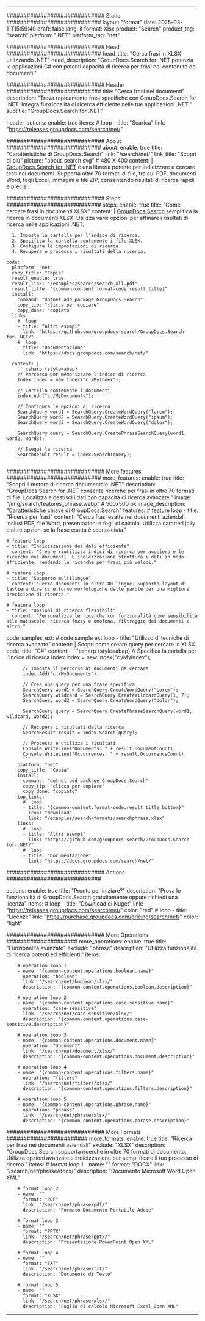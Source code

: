 
---
############################# Static ############################
layout: "format"
date:  2025-03-11T15:59:40
draft: false
lang: it
format: Xlsx
product: "Search"
product_tag: "search"
platform: ".NET"
platform_tag: "net"

############################# Head ############################
head_title: "Cerca frasi in XLSX utilizzando .NET"
head_description: "GroupDocs.Search for .NET potenzia le applicazioni C# con potenti capacità di ricerca per frasi nel contenuto dei documenti."

############################# Header ############################
title: "Cerca frasi nei documenti" 
description: "Trova rapidamente frasi specifiche con GroupDocs.Search for .NET. Integra funzionalità di ricerca efficiente nelle tue applicazioni .NET."
subtitle: "GroupDocs.Search for .NET" 

header_actions:
  enable: true
  items:
    #  loop
    - title: "Scarica"
      link: "https://releases.groupdocs.com/search/net/"
      
############################# About ############################
about:
    enable: true
    title: "Caratteristiche di GroupDocs.Search"
    link: "/search/net/"
    link_title: "Scopri di più"
    picture: "about_search.svg" # 480 X 400
    content: |
       [GroupDocs.Search for .NET](/search/net/) è una libreria potente per indicizzare e cercare testi nei documenti. Supporta oltre 70 formati di file, tra cui PDF, documenti Word, fogli Excel, immagini e file ZIP, consentendo risultati di ricerca rapidi e precisi.

############################# Steps ############################
steps:
    enable: true
    title: "Come cercare frasi in documenti XLSX"
    content: |
      [GroupDocs.Search](/search/net/) semplifica la ricerca in documenti XLSX. Utilizza varie opzioni per affinare i risultati di ricerca nelle applicazioni .NET.
      
      1. Imposta la cartella per l'indice di ricerca.
      2. Specifica la cartella contenente i file XLSX.
      3. Configura le impostazioni di ricerca.
      4. Recupera e processa i risultati della ricerca.
   
    code:
      platform: "net"
      copy_title: "Copia"
      result_enable: true
      result_link: "/examples/search/search_all.pdf"
      result_title: "{common-content.format-code.result_title}"
      install:
        command: "dotnet add package GroupDocs.Search"
        copy_tip: "clicca per copiare"
        copy_done: "copiato"
      links:
        #  loop
        - title: "Altri esempi"
          link: "https://github.com/groupdocs-search/GroupDocs.Search-for-.NET/"
        #  loop
        - title: "Documentazione"
          link: "https://docs.groupdocs.com/search/net/"
          
      content: |
        ```csharp {style=abap}
        // Percorso per memorizzare l'indice di ricerca
        Index index = new Index("c:/MyIndex");

        // Cartella contenente i documenti
        index.Add("c:/MyDocuments");

        // Configura le opzioni di ricerca
        SearchQuery word1 = SearchQuery.CreateWordQuery("lorem");
        SearchQuery word2 = SearchQuery.CreateWordQuery("ipsum");
        SearchQuery word3 = SearchQuery.CreateWordQuery("dolor");

        SearchQuery query = SearchQuery.CreatePhraseSearchQuery(word1, word2, word3);

        // Esegui la ricerca
        SearchResult result = index.Search(query);
        ```            

############################# More features ############################
more_features:
  enable: true
  title: "Scopri il motore di ricerca documentale .NET"
  description: "GroupDocs.Search for .NET consente ricerche per frasi in oltre 70 formati di file. Localizza e gestisci i dati con capacità di ricerca avanzate."
  image: "/img/search/features_phrase.webp" # 500x500 px
  image_description: "Caratteristiche chiave di GroupDocs.Search"
  features:
    # feature loop
    - title: "Ricerca per frasi"
      content: "Cerca frasi esatte nei documenti aziendali, inclusi PDF, file Word, presentazioni e fogli di calcolo. Utilizza caratteri jolly e altre opzioni se la frase esatta è sconosciuta."

    # feature loop
    - title: "Indicizzazione dei dati efficiente"
      content: "Crea e riutilizza indici di ricerca per accelerare le ricerche nei documenti. L'indicizzazione struttura i dati in modo efficiente, rendendo le ricerche per frasi più veloci."

    # feature loop
    - title: "Supporto multilingue"
      content: "Cerca documenti in oltre 80 lingue. Supporta layout di tastiera diversi e forme morfologiche delle parole per una migliore precisione di ricerca."

    # feature loop
    - title: "Opzioni di ricerca flessibili"
      content: "Personalizza le ricerche con funzionalità come sensibilità alle maiuscole, ricerca fuzzy e omofona, filtraggio dei documenti e altro."
      
  code_samples_ext:
    # code sample ext loop
    - title: "Utilizzo di tecniche di ricerca avanzate"
      content: |
        Scopri come creare query per cercare in XLSX.
      code:
        title: "C#"
        content: |
          ```csharp {style=abap}
          // Specifica la cartella per l'indice di ricerca
          Index index = new Index("c:/MyIndex");
              
          // Imposta il percorso ai documenti da cercare
          index.Add("c:/MyDocuments");

          // Crea una query per una frase specifica
          SearchQuery word1 = SearchQuery.CreateWordQuery("Lorem");
          SearchQuery wildcard = SearchQuery.CreateWildcardQuery(1, 7);
          SearchQuery word2 = SearchQuery.CreateWordQuery("dolor");

          SearchQuery query = SearchQuery.CreatePhraseSearchQuery(word1, wildcard, word2);

          // Recupera i risultati della ricerca
          SearchResult result = index.Search(query);
          
          // Processa e utilizza i risultati
          Console.WriteLine("Documents: " + result.DocumentCount);
          Console.WriteLine("Occurrences: " + result.OccurrenceCount);
          ```
        platform: "net"
        copy_title: "Copia"
        install:
          command: "dotnet add package GroupDocs.Search"
          copy_tip: "clicca per copiare"
          copy_done: "copiato"
        top_links:
          #  loop
          - title: "{common-content.format-code.result_title_bottom}"
            icon: "download"
            link: "/examples/search/formats/searchphrase.xlsx"
        links:
          #  loop
          - title: "Altri esempi"
            link: "https://github.com/groupdocs-search/GroupDocs.Search-for-.NET/"
          #  loop
          - title: "Documentazione"
            link: "https://docs.groupdocs.com/search/net/"
            

            


############################# Actions ############################

actions:
  enable: true
  title: "Pronto per iniziare?"
  description: "Prova le funzionalità di GroupDocs.Search gratuitamente oppure richiedi una licenza"
  items:
    #  loop
    - title: "Download di Nuget"
      link: "https://releases.groupdocs.com/search/net/"
      color: "red"
        #  loop
    - title: "Licenze"
      link: "https://purchase.groupdocs.com/pricing/search/net/"
      color: "light"


############################# More Operations #####################
more_operations:
    enable: true
    title: "Funzionalità avanzate"
    exclude: "phrase"
    description: "Utilizza funzionalità di ricerca potenti ed efficienti."
    items: 
          
        # operation loop 1
        - name: "{common-content.operations.boolean.name}"
          operation: "boolean"
          link: "/search/net/boolean/xlsx/"
          description: "{common-content.operations.boolean.description}"

        # operation loop 2
        - name: "{common-content.operations.case-sensitive.name}"
          operation: "case-sensitive"
          link: "/search/net/case-sensitive/xlsx/"
          description: "{common-content.operations.case-sensitive.description}"

        # operation loop 3
        - name: "{common-content.operations.document.name}"
          operation: "document"
          link: "/search/net/document/xlsx/"
          description: "{common-content.operations.document.description}"

        # operation loop 4
        - name: "{common-content.operations.filters.name}"
          operation: "filters"
          link: "/search/net/filters/xlsx/"
          description: "{common-content.operations.filters.description}"

        # operation loop 5
        - name: "{common-content.operations.phrase.name}"
          operation: "phrase"
          link: "/search/net/phrase/xlsx/"
          description: "{common-content.operations.phrase.description}"
          
        
          
############################# More Formats ########################
more_formats:
    enable: true
    title: "Ricerca per frasi nei documenti aziendali"
    exclude: "XLSX"
    description: "GroupDocs.Search supporta ricerche in oltre 70 formati di documento. Utilizza opzioni avanzate e indicizzazione per semplificare il tuo processo di ricerca."
    items: 
        # format loop 1
        - name: ""
          format: "DOCX"
          link: "/search/net/phrase/docx/"
          description: "Documento Microsoft Word Open XML"
          
        # format loop 2
        - name: ""
          format: "PDF"
          link: "/search/net/phrase/pdf/"
          description: "Formato Documento Portabile Adobe"
          
        # format loop 3
        - name: ""
          format: "PPTX"
          link: "/search/net/phrase/pptx/"
          description: "Presentazione PowerPoint Open XML"

        # format loop 4
        - name: ""
          format: "TXT"
          link: "/search/net/phrase/txt/"
          description: "Documento di Testo"
          
        # format loop 5
        - name: ""
          format: "XLSX"
          link: "/search/net/phrase/xlsx/"
          description: "Foglio di calcolo Microsoft Excel Open XML"
  

---